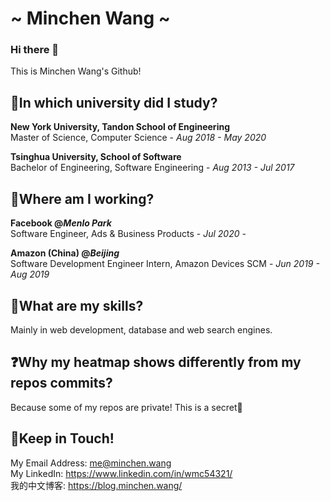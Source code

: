 # ~ Minchen Wang ~

### Hi there 👋

This is Minchen Wang's Github!

## 🧶In which university did I study?

**New York University, Tandon School of Engineering**   
Master of Science, Computer Science - _Aug 2018 - May 2020_  

**Tsinghua University, School of Software**  
Bachelor of Engineering, Software Engineering - _Aug 2013 - Jul 2017_  

## 🎨Where am I working?

**Facebook @_Menlo Park_**  
Software Engineer, Ads & Business Products - _Jul 2020 -_  

**Amazon (China) @_Beijing_**  
Software Development Engineer Intern, Amazon Devices SCM - _Jun 2019 - Aug 2019_  

## 🎯What are my skills?
Mainly in web development, database and web search engines.

## ❓Why my heatmap shows differently from my repos commits?
Because some of my repos are private! This is a secret🤫

## 👀Keep in Touch!

My Email Address: me@minchen.wang  
My LinkedIn: https://www.linkedin.com/in/wmc54321/  
我的中文博客: https://blog.minchen.wang/  

<!--
**wmc54321/wmc54321** is a ✨ _special_ ✨ repository because its `README.md` (this file) appears on your GitHub profile.

Here are some ideas to get you started:

- 🔭 I’m currently working on ...
- 🌱 I’m currently learning ...
- 👯 I’m looking to collaborate on ...
- 🤔 I’m looking for help with ...
- 💬 Ask me about ...
- 📫 How to reach me: ...
- 😄 Pronouns: ...
- ⚡ Fun fact: ...
-->

